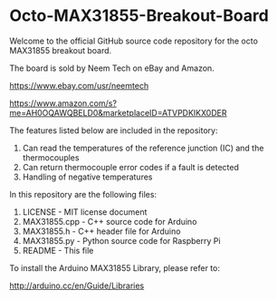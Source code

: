# Octo-MAX31855-Breakout-Board
Welcome to the official GitHub source code repository for the octo MAX31855 breakout board.

The board is sold by Neem Tech on eBay and Amazon.

https://www.ebay.com/usr/neemtech

https://www.amazon.com/s?me=AH0OQAWQBELD0&marketplaceID=ATVPDKIKX0DER

The features listed below are included in the repository:
1. Can read the temperatures of the reference junction (IC) and the thermocouples
2. Can return thermocouple error codes if a fault is detected
3. Handling of negative temperatures

In this repository are the following files:
1. LICENSE        - MIT license document
2. MAX31855.cpp   - C++ source code for Arduino
3. MAX31855.h     - C++ header file for Arduino
4. MAX31855.py    - Python source code for Raspberry Pi
5. README         - This file

To install the Arduino MAX31855 Library, please refer to:

http://arduino.cc/en/Guide/Libraries
